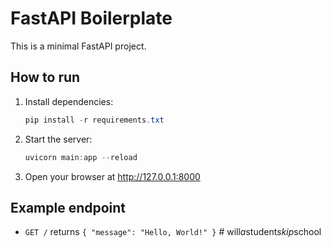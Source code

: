 # FastAPI Boilerplate

This is a minimal FastAPI project.

## How to run

1. Install dependencies:
   ```powershell
   pip install -r requirements.txt
   ```
2. Start the server:
   ```powershell
   uvicorn main:app --reload
   ```
3. Open your browser at http://127.0.0.1:8000

## Example endpoint
- `GET /` returns `{ "message": "Hello, World!" }`
#   w i l l _ a _ s t u d e n t _ s k i p _ s c h o o l  
 